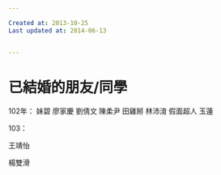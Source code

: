 ```yaml
---

Created at: 2013-10-25
Last updated at: 2014-06-13


---
```


# 已結婚的朋友/同學


102年：
妹碧
廖家慶
劉倩文
陳柔尹
田雞掰
林沛淯
假面超人
玉蓮

103：

王靖怡

楊雙滑

